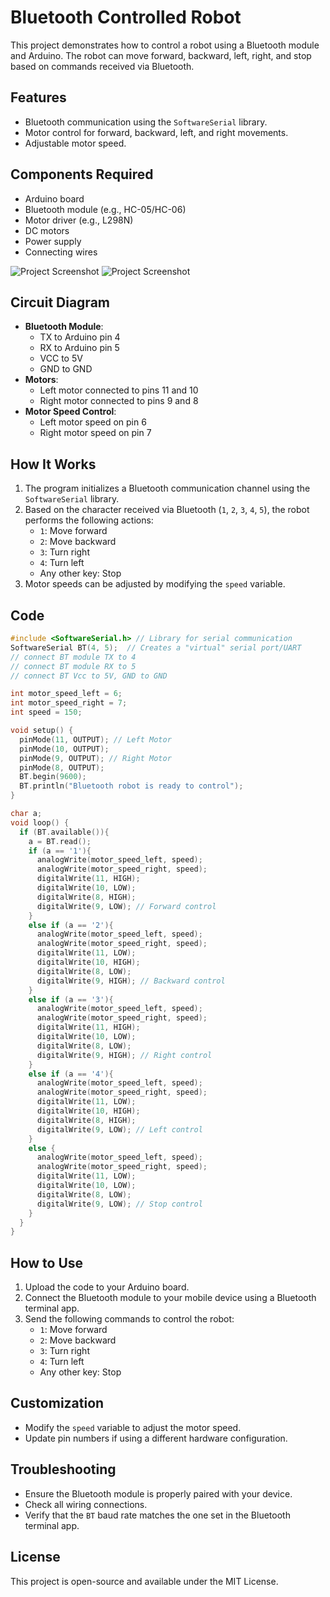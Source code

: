 # Bluetooth Controlled Robot

This project demonstrates how to control a robot using a Bluetooth module and Arduino. The robot can move forward, backward, left, right, and stop based on commands received via Bluetooth.

## Features
- Bluetooth communication using the `SoftwareSerial` library.
- Motor control for forward, backward, left, and right movements.
- Adjustable motor speed.

## Components Required
- Arduino board
- Bluetooth module (e.g., HC-05/HC-06)
- Motor driver (e.g., L298N)
- DC motors
- Power supply
- Connecting wires

![Project Screenshot](https://drive.google.com/file/d/1Y8e-7QF0NXypnNyNJqsXFscuF4oFe4gS/view?usp=sharing)
![Project Screenshot](https://drive.google.com/file/d/1srtTavu9XRLBECMrU1yrB8-c-3_LR9T1/view?usp=sharing)
## Circuit Diagram
- **Bluetooth Module**:
  - TX to Arduino pin 4
  - RX to Arduino pin 5
  - VCC to 5V
  - GND to GND
- **Motors**:
  - Left motor connected to pins 11 and 10
  - Right motor connected to pins 9 and 8
- **Motor Speed Control**:
  - Left motor speed on pin 6
  - Right motor speed on pin 7

## How It Works
1. The program initializes a Bluetooth communication channel using the `SoftwareSerial` library.
2. Based on the character received via Bluetooth (`1`, `2`, `3`, `4`, `5`), the robot performs the following actions:
   - `1`: Move forward
   - `2`: Move backward
   - `3`: Turn right
   - `4`: Turn left
   - Any other key: Stop
3. Motor speeds can be adjusted by modifying the `speed` variable.

## Code
```cpp
#include <SoftwareSerial.h> // Library for serial communication
SoftwareSerial BT(4, 5);  // Creates a "virtual" serial port/UART
// connect BT module TX to 4
// connect BT module RX to 5
// connect BT Vcc to 5V, GND to GND

int motor_speed_left = 6;
int motor_speed_right = 7;
int speed = 150;

void setup() {
  pinMode(11, OUTPUT); // Left Motor
  pinMode(10, OUTPUT);
  pinMode(9, OUTPUT); // Right Motor
  pinMode(8, OUTPUT);
  BT.begin(9600);
  BT.println("Bluetooth robot is ready to control");
}

char a; 
void loop() {
  if (BT.available()){
    a = BT.read();
    if (a == '1'){
      analogWrite(motor_speed_left, speed);
      analogWrite(motor_speed_right, speed);
      digitalWrite(11, HIGH);
      digitalWrite(10, LOW);
      digitalWrite(8, HIGH); 
      digitalWrite(9, LOW); // Forward control
    }
    else if (a == '2'){
      analogWrite(motor_speed_left, speed);
      analogWrite(motor_speed_right, speed);
      digitalWrite(11, LOW);
      digitalWrite(10, HIGH);
      digitalWrite(8, LOW); 
      digitalWrite(9, HIGH); // Backward control
    } 
    else if (a == '3'){
      analogWrite(motor_speed_left, speed);
      analogWrite(motor_speed_right, speed);
      digitalWrite(11, HIGH);
      digitalWrite(10, LOW);
      digitalWrite(8, LOW); 
      digitalWrite(9, HIGH); // Right control
    }
    else if (a == '4'){
      analogWrite(motor_speed_left, speed);
      analogWrite(motor_speed_right, speed);
      digitalWrite(11, LOW);
      digitalWrite(10, HIGH);
      digitalWrite(8, HIGH); 
      digitalWrite(9, LOW); // Left control
    }
    else {
      analogWrite(motor_speed_left, speed);
      analogWrite(motor_speed_right, speed);
      digitalWrite(11, LOW);
      digitalWrite(10, LOW);
      digitalWrite(8, LOW);  
      digitalWrite(9, LOW); // Stop control
    }
  }
}
```

## How to Use
1. Upload the code to your Arduino board.
2. Connect the Bluetooth module to your mobile device using a Bluetooth terminal app.
3. Send the following commands to control the robot:
   - `1`: Move forward
   - `2`: Move backward
   - `3`: Turn right
   - `4`: Turn left
   - Any other key: Stop

## Customization
- Modify the `speed` variable to adjust the motor speed.
- Update pin numbers if using a different hardware configuration.

## Troubleshooting
- Ensure the Bluetooth module is properly paired with your device.
- Check all wiring connections.
- Verify that the `BT` baud rate matches the one set in the Bluetooth terminal app.

## License
This project is open-source and available under the MIT License.
